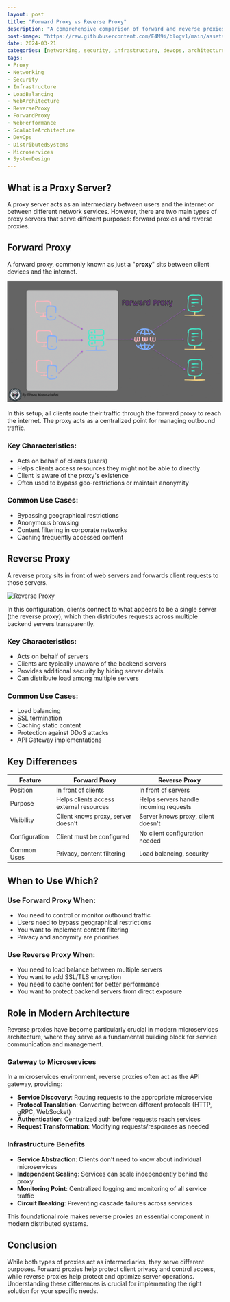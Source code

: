 ```yaml
---
layout: post
title: "Forward Proxy vs Reverse Proxy"
description: "A comprehensive comparison of forward and reverse proxies, their use cases, and when to use each"
post-image: "https://raw.githubusercontent.com/E4M9i/blogv1/main/assets/images/fwd_vs_rev_proxy.jpg"
date: 2024-03-21
categories: [networking, security, infrastructure, devops, architecture, web-development]
tags:
- Proxy
- Networking
- Security
- Infrastructure
- LoadBalancing
- WebArchitecture
- ReverseProxy
- ForwardProxy
- WebPerformance
- ScalableArchitecture
- DevOps
- DistributedSystems
- Microservices
- SystemDesign
---
```


## What is a Proxy Server?
A proxy server acts as an intermediary between users and the internet or between different network services. However, there are two main types of proxy servers that serve different purposes: forward proxies and reverse proxies.

## Forward Proxy
A forward proxy, commonly known as just a "**proxy**" sits between client devices and the internet.

![Forward Proxy](https://raw.githubusercontent.com/E4M9i/blogv1/main/assets/images/fwd_proxy_01.gif)

In this setup, all clients route their traffic through the forward proxy to reach the internet. The proxy acts as a centralized point for managing outbound traffic.

### Key Characteristics:
- Acts on behalf of clients (users)
- Helps clients access resources they might not be able to directly
- Client is aware of the proxy's existence
- Often used to bypass geo-restrictions or maintain anonymity

### Common Use Cases:
- Bypassing geographical restrictions
- Anonymous browsing
- Content filtering in corporate networks
- Caching frequently accessed content

## Reverse Proxy
A reverse proxy sits in front of web servers and forwards client requests to those servers.

  
![Reverse Proxy](https://raw.githubusercontent.com/E4M9i/blogv1/main/assets/images/rev_proxy_01.gif)

In this configuration, clients connect to what appears to be a single server (the reverse proxy), which then distributes requests across multiple backend servers transparently.

### Key Characteristics:
- Acts on behalf of servers
- Clients are typically unaware of the backend servers
- Provides additional security by hiding server details
- Can distribute load among multiple servers

### Common Use Cases:
- Load balancing
- SSL termination
- Caching static content
- Protection against DDoS attacks
- API Gateway implementations

## Key Differences

| Feature | Forward Proxy | Reverse Proxy |
|---------|--------------|---------------|
| Position | In front of clients | In front of servers |
| Purpose | Helps clients access external resources | Helps servers handle incoming requests |
| Visibility | Client knows proxy, server doesn't | Server knows proxy, client doesn't |
| Configuration | Client must be configured | No client configuration needed |
| Common Uses | Privacy, content filtering | Load balancing, security |

## When to Use Which?

### Use Forward Proxy When:
- You need to control or monitor outbound traffic
- Users need to bypass geographical restrictions
- You want to implement content filtering
- Privacy and anonymity are priorities

### Use Reverse Proxy When:
- You need to load balance between multiple servers
- You want to add SSL/TLS encryption
- You need to cache content for better performance
- You want to protect backend servers from direct exposure

## Role in Modern Architecture
Reverse proxies have become particularly crucial in modern microservices architecture, where they serve as a fundamental building block for service communication and management.

### Gateway to Microservices
In a microservices environment, reverse proxies often act as the API gateway, providing:
- **Service Discovery**: Routing requests to the appropriate microservice
- **Protocol Translation**: Converting between different protocols (HTTP, gRPC, WebSocket)
- **Authentication**: Centralized auth before requests reach services
- **Request Transformation**: Modifying requests/responses as needed

### Infrastructure Benefits
- **Service Abstraction**: Clients don't need to know about individual microservices
- **Independent Scaling**: Services can scale independently behind the proxy
- **Monitoring Point**: Centralized logging and monitoring of all service traffic
- **Circuit Breaking**: Preventing cascade failures across services

This foundational role makes reverse proxies an essential component in modern distributed systems.

## Conclusion
While both types of proxies act as intermediaries, they serve different purposes. Forward proxies help protect client privacy and control access, while reverse proxies help protect and optimize server operations. Understanding these differences is crucial for implementing the right solution for your specific needs. 